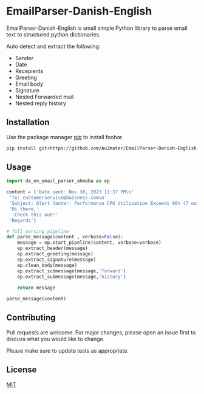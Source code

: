 # EmailParser-Danish-English
EmailParser-Danish-English is small simple Python library to parse email text to structured python dictionaries.

Auto detect and extract the following:
 - Sender
 - Date
 - Recepients
 - Greeting
 - Email body
 - Signature
 - Nested Forwarded mail
 - Nested reply history

## Installation

Use the package manager [pip](https://pip.pypa.io/en/stable/) to install foobar.

```bash
pip install git+https://github.com/Au2mater/EmailParser-Danish-English.git
```

## Usage

```python
import da_en_email_parser_ahmaba as ep

content = ('Date sent: Nov 30, 2023 11:37 PM\n'
 'To: customerservice@buisness.com\n'
 'Subject: Alert Center: Performance CPU Utilization Exceeds 90% (7 out of threshold / 8 total) -  Escalation Step 1\n'
 'Hi there,'
  'Check this out!'
 'Regards')

# full parsing pipeline
def parse_message(content , verbose=False):
    message = ep.start_pipeline(content, verbose=verbose)
    ep.extract_header(message)
    ep.extract_greeting(message)
    ep.extract_signature(message)
    ep.clean_body(message)
    ep.extract_submessage(message,'forward')
    ep.extract_submessage(message,'history')
    
    return message

parse_message(content)

```

## Contributing

Pull requests are welcome. For major changes, please open an issue first
to discuss what you would like to change.

Please make sure to update tests as appropriate.

## License

[MIT](https://choosealicense.com/licenses/mit/)
